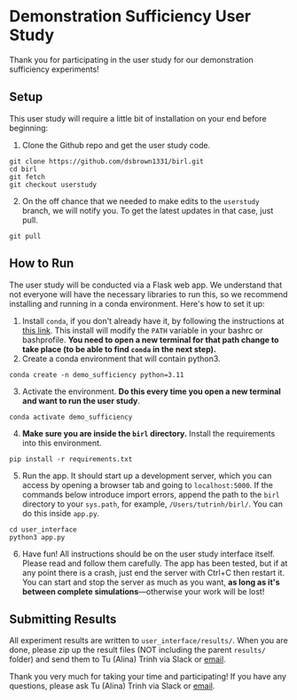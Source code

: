 # Demonstration Sufficiency User Study

Thank you for participating in the user study for our demonstration sufficiency experiments!

## Setup
This user study will require a little bit of installation on your end before beginning:
1. Clone the Github repo and get the user study code.
```
git clone https://github.com/dsbrown1331/birl.git
cd birl
git fetch
git checkout userstudy
```
2. On the off chance that we needed to make edits to the `userstudy` branch, we will notify you. To get the latest updates in that case, just pull.
```
git pull
```

## How to Run
The user study will be conducted via a Flask web app. We understand that not everyone will have the necessary libraries to run this, so we recommend installing and running in a conda environment. Here's how to set it up:
1. Install `conda`, if you don't already have it, by following the instructions at [this link](https://docs.conda.io/projects/conda/en/latest/user-guide/install/). This install will modify the `PATH` variable in your bashrc or bashprofile. **You need to open a new terminal for that path change to take place (to be able to find `conda` in the next step).**
2. Create a conda environment that will contain python3.
```
conda create -n demo_sufficiency python=3.11
```
3. Activate the environment. **Do this every time you open a new terminal and want to run the user study**.
```
conda activate demo_sufficiency
```
4. **Make sure you are inside the `birl` directory.** Install the requirements into this environment.
```
pip install -r requirements.txt
```
5. Run the app. It should start up a development server, which you can access by opening a browser tab and going to `localhost:5000`. If the commands below introduce import errors, append the path to the `birl` directory to your `sys.path`, for example, `/Users/tutrinh/birl/`. You can do this inside `app.py`.
```
cd user_interface
python3 app.py
```
6. Have fun! All instructions should be on the user study interface itself. Please read and follow them carefully. The app has been tested, but if at any point there is a crash, just end the server with Ctrl+C then restart it. You can start and stop the server as much as you want, **as long as it's between complete simulations**—otherwise your work will be lost!

## Submitting Results
All experiment results are written to `user_interface/results/`. When you are done, please zip up the result files (NOT including the parent `results/` folder) and send them to Tu (Alina) Trinh via Slack or [email](mailto:tutrinh@berkeley.edu).

Thank you very much for taking your time and participating! If you have any questions, please ask Tu (Alina) Trinh via Slack or [email](mailto:tutrinh@berkeley.edu).
